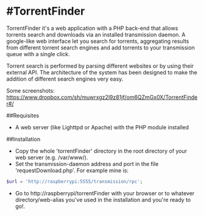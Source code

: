 #TorrentFinder
=============
TorrentFinder it's a web application with a PHP back-end that allows torrents search and downloads via an installed transmission daemon. A google-like web interface let you search for torrents, aggregating results from different torrent search engines and add torrents to your transmission queue with a single click.

Torrent search is performed by parsing different websites or by using their external API. The architecture of the system has been designed to make the addition of different search engines very easy.

Some screenshots: https://www.dropbox.com/sh/muwrxgz2l9z81jf/om6QZmGx0X/TorrentFinder#/

##Requisites 
* A web server (like Lighttpd or Apache) with the PHP module installed

##Installation
* Copy the whole 'torrentFinder' directory in the root directory of your web server (e.g. /var/www/).
* Set the transmission-daemon address and port in the file 'requestDownload.php'. For example mine is:
```php
$url = 'http://raspberrypi:5555/transmission/rpc';
```
* Go to http://raspberrypi/torrentFinder with your browser or to whatever directory/web-alias you've used in the installation and you're ready to go!.
